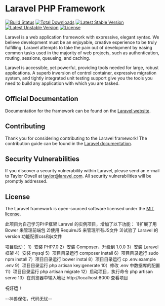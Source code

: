 # Laravel PHP Framework

[![Build Status](https://travis-ci.org/laravel/framework.svg)](https://travis-ci.org/laravel/framework)
[![Total Downloads](https://poser.pugx.org/laravel/framework/d/total.svg)](https://packagist.org/packages/laravel/framework)
[![Latest Stable Version](https://poser.pugx.org/laravel/framework/v/stable.svg)](https://packagist.org/packages/laravel/framework)
[![Latest Unstable Version](https://poser.pugx.org/laravel/framework/v/unstable.svg)](https://packagist.org/packages/laravel/framework)
[![License](https://poser.pugx.org/laravel/framework/license.svg)](https://packagist.org/packages/laravel/framework)

Laravel is a web application framework with expressive, elegant syntax. We believe development must be an enjoyable, creative experience to be truly fulfilling. Laravel attempts to take the pain out of development by easing common tasks used in the majority of web projects, such as authentication, routing, sessions, queueing, and caching.

Laravel is accessible, yet powerful, providing tools needed for large, robust applications. A superb inversion of control container, expressive migration system, and tightly integrated unit testing support give you the tools you need to build any application with which you are tasked.

## Official Documentation

Documentation for the framework can be found on the [Laravel website](http://laravel.com/docs).

## Contributing

Thank you for considering contributing to the Laravel framework! The contribution guide can be found in the [Laravel documentation](http://laravel.com/docs/contributions).

## Security Vulnerabilities

If you discover a security vulnerability within Laravel, please send an e-mail to Taylor Otwell at taylor@laravel.com. All security vulnerabilities will be promptly addressed.

## License

The Laravel framework is open-sourced software licensed under the [MIT license](http://opensource.org/licenses/MIT).


此项目为自己学习PHP框架 Laravel 的实例项目，增加了以下功能：
1)扩展了用 Bower 来管理前端包
2)使用 RequireJS 来管理所有JS文件
3)试验了 Laravel 的 version 功能配置css和js文件

项目启动：
1）安装 PHP7.0
2）安装 Composer，升级到 1.0.0
3）安装 Laravel 框架
4）安装 mysql
5）项目目录运行 composer install
6）项目目录运行 sudo npm install
7）项目目录运行 bower instal
8）项目目录运行 cp .env.example .env
9）项目目录运行 php artisan key:generate
10）修改 .env 中数据库的配置
11）项目目录运行 php artisan migrate
12）启动项目，执行命令 php artisan serve
13）在浏览器中输入地址 http://localhost:8000 查看项目

祝好运！

--神兽保佑，代码无忧--
